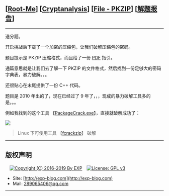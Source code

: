 ## [[Root-Me](https://www.root-me.org/)] [[Cryptanalysis](https://www.root-me.org/en/Challenges/Cryptanalysis/)] [[File - PKZIP](https://www.root-me.org/en/Challenges/Cryptanalysis/File-PKZIP)] [[解题报告](http://exp-blog.com/2019/03/02/pid-3441/)]

------

送分题。

开启挑战后下载了一个加密的压缩包，让我们破解压缩包的密码。

题目提示是 PKZIP 压缩格式，而且给了一份 [PDF](https://github.com/lyy289065406/CTF-Solving-Reports/blob/master/rootme/Cryptanalysis/%5B08%5D%20%5B15P%5D%20File%20-%20PKZIP/EN%20-%20Cracking%20PKZIP%20file's%20password.pdf) 指引。

通篇意思就是让我们去了解一下 PKZIP 的文件格式，然后找到一份足够大的密码字典表，暴力破解。。。

还很贴心在末尾提供了一份 C++ 代码。


题目是 2010 年出的了，现在已经过了 9 年了，，，现成的暴力破解工具多的是。。。

例如我找到的这个工具 【[PackageCrack.exe](https://github.com/lyy289065406/CTF-Solving-Reports/blob/master/rootme/Cryptanalysis/%5B08%5D%20%5B15P%5D%20File%20-%20PKZIP/PackageCrack.zip)】，直接就破解成功了：

![](https://github.com/lyy289065406/CTF-Solving-Reports/blob/master/rootme/Cryptanalysis/%5B08%5D%20%5B15P%5D%20File%20-%20PKZIP/imgs/01.png)


> Linux 下可使用工具 【[fcrackzip](https://github.com/hyc/fcrackzip)】 破解



------

## 版权声明

　[![Copyright (C) 2016-2019 By EXP](https://img.shields.io/badge/Copyright%20(C)-2016~2019%20By%20EXP-blue.svg)](http://exp-blog.com)　[![License: GPL v3](https://img.shields.io/badge/License-GPL%20v3-blue.svg)](https://www.gnu.org/licenses/gpl-3.0)
  

- Site: [http://exp-blog.com](http://exp-blog.com) 
- Mail: <a href="mailto:289065406@qq.com?subject=[EXP's Github]%20Your%20Question%20（请写下您的疑问）&amp;body=What%20can%20I%20help%20you?%20（需要我提供什么帮助吗？）">289065406@qq.com</a>


------
